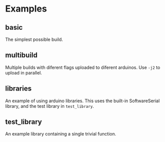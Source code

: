 Examples
========

basic
-----

The simplest possible build.

multibuild
----------

Multiple builds with diferent flags uploaded to diferent arduinos. Use `-j2` to
upload in parallel.

libraries
---------

An example of using arduino libraries. This uses the built-in SoftwareSerial
library, and the test library in `test_library`.

test_library
------------

An example library containing a single trivial function.


